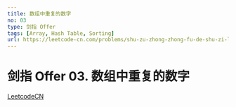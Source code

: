 ```yaml
---
title: 数组中重复的数字
no: 03
type: 剑指 Offer
tags: [Array, Hash Table, Sorting]
url: https://leetcode-cn.com/problems/shu-zu-zhong-zhong-fu-de-shu-zi-lcof/
---
```


# 剑指 Offer 03. 数组中重复的数字

[LeetcodeCN](https://leetcode-cn.com/problems/shu-zu-zhong-zhong-fu-de-shu-zi-lcof/)
